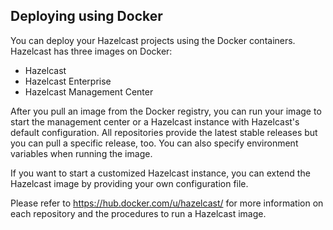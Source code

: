 
## Deploying using Docker

You can deploy your Hazelcast projects using the Docker containers. Hazelcast has three images on Docker:

- Hazelcast
- Hazelcast Enterprise
- Hazelcast Management Center


After you pull an image from the Docker registry, you can run your image to start the management center or a Hazelcast instance with Hazelcast's default configuration. All repositories provide the latest stable releases but you can pull a specific release, too. You can also specify environment variables when running the image.

If you want to start a customized Hazelcast instance, you can extend the Hazelcast image by providing your own configuration file.

Please refer to <a href="https://hub.docker.com/u/hazelcast/" target="_blank">https://hub.docker.com/u/hazelcast/</a> for more information on each repository and the procedures to run a Hazelcast image.
